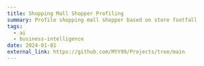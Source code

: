 ```yaml
---
title: Shopping Mall Shopper Profiling
summary: Profile shopping mall shopper based on store footfall
tags:
  - ai
  - business-intelligence
date: 2024-01-01
external_link: https://github.com/MYY99/Projects/tree/main
---
```

